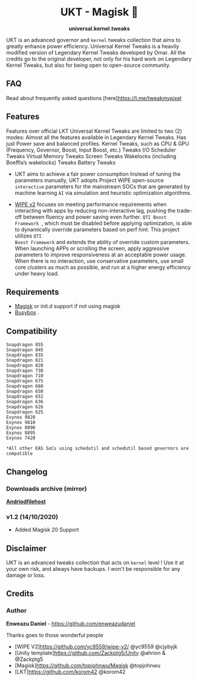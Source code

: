 <h1 align="center">UKT - Magisk 🏁</h1>
<p align="center">
 <strong>universal.kernel.tweaks</strong></div>
</p>

UKT is an advanced governor and <code>kernel</code> tweaks collection that aims to greatly enhance power efficiency.
Universal Kernel Tweaks is a heavily modified version of Legendary Kernel Tweaks developed by Omar. All the credits go to the original developer, not only for his hard work on Legendary Kernel Tweaks, but also for being open to open-source community.

## FAQ
Read about frequently asked questions \[here]<https://t.me/tweakmypixel>

## Features
Features over official LKT
Universal Kernel Tweaks are limited to two (2) modes:
Almost all the features available in Legendary Kernel Tweaks.
Has just Power save and balanced profiles.
Kernel Tweaks, such as
CPU & GPU (Frequency, Governor, Boost, Input Boost, etc.) Tweaks
I/O Scheduler Tweaks
Virtual Memory Tweaks
Screen Tweaks
Wakelocks (including Boeffla’s wakelocks) Tweaks
Battery Tweaks

-   UKT aims to achieve a fair power consumption
Instead of tuning the parameters manually, UKT adopts Project WIPE open-source <code>interactive</code> parameters for the mainstream SOCs that are generated by machine learning <code>AI</code> via simulation and heuristic optimization algorithms.

-   [WIPE v2](https://github.com/yc9559/wipe-v2) focuses on meeting performance requirements when interacting with apps by reducing non-interactive lag, pushing the trade-off between fluency and power saving even further. <code>QTI Boost Framework </code>, which must be disabled before applying optimization, is able to dynamically override parameters based on perf hint. This project utilizes <code>QTI Boost Framework</code> and extends the ability of override custom parameters. When launching APPs or scrolling the screen, apply aggressive parameters to improve responsiveness at an acceptable power usage. When there is no interaction, use conservative parameters, use small core clusters as much as possible, and run at a higher energy efficiency under heavy load.

## Requirements
-   [Magisk](https://github.com/topjohnwu/Magisk/releases) or init.d support if not using magisk
-   [Busybox](https://sourceforge.net/projects/magiskfiles/files/module-uploads/busybox-ndk-13015.zip/download)  .

## Compatibility
```
Snapdragon 855
Snapdragon 845
Snapdragon 835
Snapdragon 821
Snapdragon 820
Snapdragon 730
Snapdragon 710
Snapdragon 675
Snapdragon 660
Snapdragon 650
Snapdragon 652
Snapdragon 636
Snapdragon 626
Snapdragon 625
Exynos 9820 
Exynos 9810 
Exynos 8890 
Exynos 8895 
Exynos 7420 

*All other EAS SoCs using schedutil and schedutil based governors are compatible
```
## Changelog
### Downloads archive (mirror)
**[Andriodfilehost](https://www.androidfilehost.com/?fid=4349826312261771628)**

### v1.2 (14/10/2020)
-   Added Magisk 20 Support

## Disclaimer
UKT is an advanced tweaks collection that acts on `kernel` level !
Use it at your own risk, and always have backups. I won't be responsible for any damage or loss.

## Credits
### Author
**Enweazu Daniel** - <https://github.com/enweazudaniel>

Thanks goes to those wonderful people
-   [WIPE V2]<https://github.com/yc9559/wipe-v2/> @yc9559 @cjybyjk
-   [Unity template]<https://github.com/Zackptg5/Unity> @ahrion & @Zackptg5 
-   [Magisk]<https://github.com/topjohnwu/Magisk> @topjohnwu
-   [LKT]<https://github.com/korom42> @korom42


